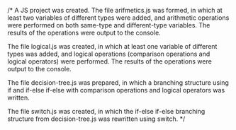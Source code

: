 /*
A JS project was created.
The file arifmetics.js was formed, in which at least two variables of different types were added, and arithmetic operations were performed on both same-type and different-type variables. The results of the operations were output to the console.

The file logical.js was created, in which at least one variable of different types was added, and logical operations (comparison operations and logical operators) were performed. The results of the operations were output to the console.

The file decision-tree.js was prepared, in which a branching structure using if and if-else if-else with comparison operations and logical operators was written.

The file switch.js was created, in which the if-else if-else branching structure from decision-tree.js was rewritten using switch.
*/

